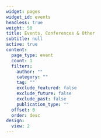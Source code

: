 ```yaml
---
widget: pages
widget_id: events
headless: true
weight: 50
title: Events, Conferences & Other
subtitle: null
active: true
content:
  page_type: event
  count: 1
  filters:
    author: ""
    category: ""
    tag: ""
    exclude_featured: false
    exclude_future: false
    exclude_past: false
    publication_type: ""
  offset: 0
  order: desc
design:
  view: 2
---
```

